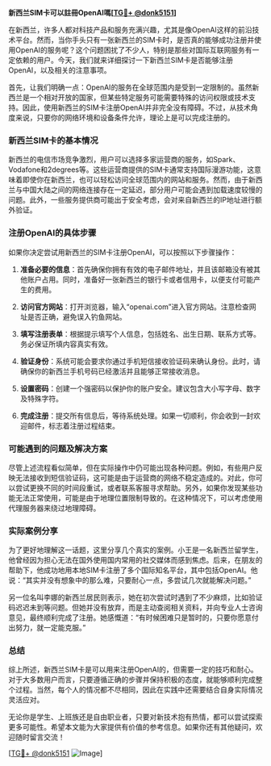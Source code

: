 **新西兰SIM卡可以註冊OpenAI嗎[[TG💪+ @donk5151](https://t.me/s/donk5151)]**

在新西兰，许多人都对科技产品和服务充满兴趣，尤其是像OpenAI这样的前沿技术平台。然而，当你手头只有一张新西兰的SIM卡时，是否真的能够成功注册并使用OpenAI的服务呢？这个问题困扰了不少人，特别是那些对国际互联网服务有一定依赖的用户。今天，我们就来详细探讨一下新西兰SIM卡是否能够注册OpenAI，以及相关的注意事项。

首先，让我们明确一点：OpenAI的服务在全球范围内是受到一定限制的。虽然新西兰是一个相对开放的国家，但某些特定服务可能需要特殊的访问权限或技术支持。因此，使用新西兰的SIM卡注册OpenAI并非完全没有障碍。不过，从技术角度来说，只要你的网络环境和设备条件允许，理论上是可以完成注册的。

### 新西兰SIM卡的基本情况

新西兰的电信市场竞争激烈，用户可以选择多家运营商的服务，如Spark、Vodafone和2degrees等。这些运营商提供的SIM卡通常支持国际漫游功能，这意味着即使你在新西兰，也可以轻松访问全球范围内的网站和服务。然而，由于新西兰与中国大陆之间的网络连接存在一定延迟，部分用户可能会遇到加载速度较慢的问题。此外，一些服务提供商可能出于安全考虑，会对来自新西兰的IP地址进行额外验证。

### 注册OpenAI的具体步骤

如果你决定尝试用新西兰的SIM卡注册OpenAI，可以按照以下步骤操作：

1. **准备必要的信息**：首先确保你拥有有效的电子邮件地址，并且该邮箱没有被其他账户占用。同时，准备好一张新西兰的银行卡或者信用卡，以便支付可能产生的费用。

2. **访问官方网站**：打开浏览器，输入“openai.com”进入官方网站。注意检查网址是否正确，避免误入钓鱼网站。

3. **填写注册表单**：根据提示填写个人信息，包括姓名、出生日期、联系方式等。务必保证所填内容真实有效。

4. **验证身份**：系统可能会要求你通过手机短信接收验证码来确认身份。此时，请确保你的新西兰手机号码已经激活并且能够正常接收消息。

5. **设置密码**：创建一个强密码以保护你的账户安全。建议包含大小写字母、数字及特殊字符。

6. **完成注册**：提交所有信息后，等待系统处理。如果一切顺利，你会收到一封欢迎邮件，标志着注册过程结束。

### 可能遇到的问题及解决方案

尽管上述流程看似简单，但在实际操作中仍可能出现各种问题。例如，有些用户反映无法接收到短信验证码，这可能是由于运营商的网络不稳定造成的。对此，你可以尝试更换不同的时间段重试，或者联系客服寻求帮助。另外，如果你发现某些功能无法正常使用，可能是由于地理位置限制导致的。在这种情况下，可以考虑使用代理服务器来绕过地理障碍。

### 实际案例分享

为了更好地理解这一话题，这里分享几个真实的案例。小王是一名新西兰留学生，他曾经因为担心无法在国外使用国内常用的社交媒体而感到焦虑。后来，在朋友的帮助下，他成功地用本地SIM卡注册了多个国际知名平台，其中包括OpenAI。他说：“其实并没有想象中的那么难，只要耐心一点，多尝试几次就能解决问题。”

另一位名叫李娜的新西兰居民则表示，她在初次尝试时遇到了不少麻烦，比如验证码迟迟未到等问题。但她并没有放弃，而是主动查阅相关资料，并向专业人士咨询意见，最终顺利完成了注册。她感慨道：“有时候困难只是暂时的，只要你愿意付出努力，就一定能克服。”

### 总结

综上所述，新西兰SIM卡是可以用来注册OpenAI的，但需要一定的技巧和耐心。对于大多数用户而言，只要遵循正确的步骤并保持积极的态度，就能够顺利完成整个过程。当然，每个人的情况都不尽相同，因此在实践中还需要结合自身实际情况灵活应对。

无论你是学生、上班族还是自由职业者，只要对新技术抱有热情，都可以尝试探索更多可能性。希望本文能为大家提供有价值的参考信息。如果你还有其他疑问，欢迎随时留言交流！

[[TG💪+ @donk5151](https://t.me/s/donk5151) ![Image](https://i.postimg.cc/rwNCRYN7/Snipaste-2025-04-30-17-27-05.png)]